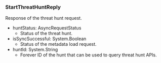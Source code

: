 ### StartThreatHuntReply
Response of the threat hunt request.

- huntStatus: AsyncRequestStatus
  - Status of the threat hunt.
- isSyncSuccessful: System.Boolean
  - Status of the metadata load request.
- huntId: System.String
  - Forever ID of the hunt that can be used
 to query threat hunt APIs.
